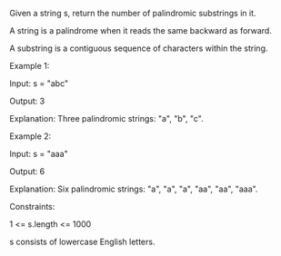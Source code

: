 Given a string s, return the number of palindromic substrings in it.

A string is a palindrome when it reads the same backward as forward.

A substring is a contiguous sequence of characters within the string.

 

Example 1:

Input: s = "abc"

Output: 3

Explanation: Three palindromic strings: "a", "b", "c".


Example 2:

Input: s = "aaa"

Output: 6

Explanation: Six palindromic strings: "a", "a", "a", "aa", "aa", "aaa".
 

Constraints:

1 <= s.length <= 1000

s consists of lowercase English letters.
